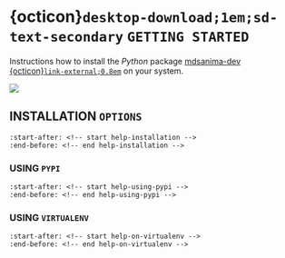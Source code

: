 # {octicon}`desktop-download;1em;sd-text-secondary` `GETTING STARTED`

Instructions how to install the _Python_ package [mdsanima-dev {octicon}`link-external;0.8em`][pypi-mdsanima-dev] on
your system.

<img src="../../_static/images/mdsanima_dev_python_package.webp">

## INSTALLATION `OPTIONS`

```{include} ../README.md
:start-after: <!-- start help-installation -->
:end-before: <!-- end help-installation -->
```

### USING `PYPI`

```{include} ../README.md
:start-after: <!-- start help-using-pypi -->
:end-before: <!-- end help-using-pypi -->
```

### USING `VIRTUALENV`

```{include} ../README.md
:start-after: <!-- start help-on-virtualenv -->
:end-before: <!-- end help-on-virtualenv -->
```

[pypi-mdsanima-dev]: https://pypi.org/project/mdsanima-dev
